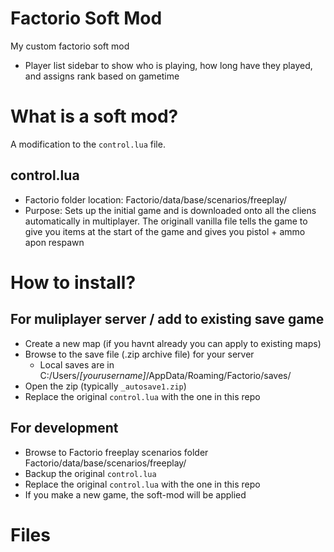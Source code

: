 # Factorio Soft Mod

My custom factorio soft mod

* Player list sidebar to show who is playing, how long have they played, and assigns rank based on gametime


# What is a soft mod?
A modification to the `control.lua` file.

## control.lua
* Factorio folder location: Factorio/data/base/scenarios/freeplay/
* Purpose: Sets up the initial game and is downloaded onto all the cliens automatically in multiplayer. The originall vanilla file tells the game to give you items at the start of the game and gives you pistol + ammo apon respawn

# How to install?

## For muliplayer server / add to existing save game
* Create a new map (if you havnt already you can apply to existing maps)
* Browse to the save file (.zip archive file) for your server
  * Local saves are in C:/Users/*[yourusername]*/AppData/Roaming/Factorio/saves/
* Open the zip (typically `_autosave1.zip`)
* Replace the original `control.lua` with the one in this repo

## For development
* Browse to Factorio freeplay scenarios folder Factorio/data/base/scenarios/freeplay/
* Backup the original `control.lua`
* Replace the original `control.lua` with the one in this repo
* If you make a new game, the soft-mod will be applied

# Files
